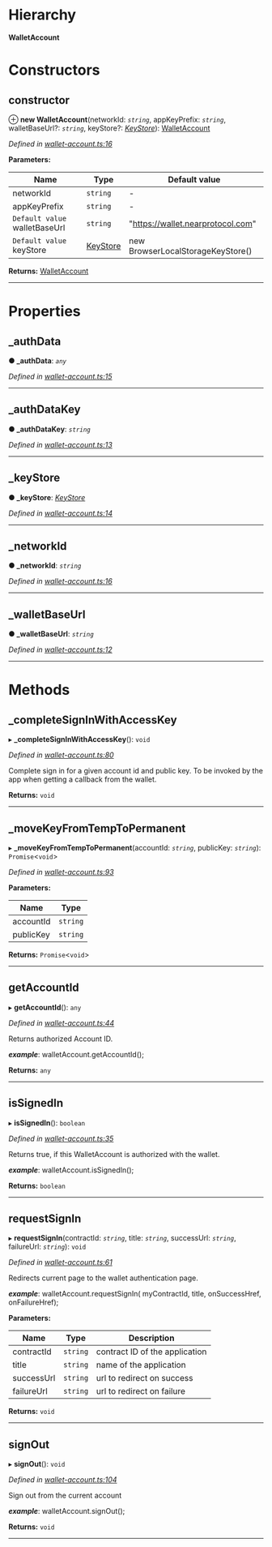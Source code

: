 

# Hierarchy

**WalletAccount**

# Constructors

<a id="constructor"></a>

##  constructor

⊕ **new WalletAccount**(networkId: *`string`*, appKeyPrefix: *`string`*, walletBaseUrl?: *`string`*, keyStore?: *[KeyStore](_key_stores_keystore_.keystore.md)*): [WalletAccount](_wallet_account_.walletaccount.md)

*Defined in [wallet-account.ts:16](https://github.com/nearprotocol/nearlib/blob/56541eb/src.ts/wallet-account.ts#L16)*

**Parameters:**

| Name | Type | Default value |
| ------ | ------ | ------ |
| networkId | `string` | - |
| appKeyPrefix | `string` | - |
| `Default value` walletBaseUrl | `string` | &quot;https://wallet.nearprotocol.com&quot; |
| `Default value` keyStore | [KeyStore](_key_stores_keystore_.keystore.md) |  new BrowserLocalStorageKeyStore() |

**Returns:** [WalletAccount](_wallet_account_.walletaccount.md)

___

# Properties

<a id="_authdata"></a>

##  _authData

**● _authData**: *`any`*

*Defined in [wallet-account.ts:15](https://github.com/nearprotocol/nearlib/blob/56541eb/src.ts/wallet-account.ts#L15)*

___
<a id="_authdatakey"></a>

##  _authDataKey

**● _authDataKey**: *`string`*

*Defined in [wallet-account.ts:13](https://github.com/nearprotocol/nearlib/blob/56541eb/src.ts/wallet-account.ts#L13)*

___
<a id="_keystore"></a>

##  _keyStore

**● _keyStore**: *[KeyStore](_key_stores_keystore_.keystore.md)*

*Defined in [wallet-account.ts:14](https://github.com/nearprotocol/nearlib/blob/56541eb/src.ts/wallet-account.ts#L14)*

___
<a id="_networkid"></a>

##  _networkId

**● _networkId**: *`string`*

*Defined in [wallet-account.ts:16](https://github.com/nearprotocol/nearlib/blob/56541eb/src.ts/wallet-account.ts#L16)*

___
<a id="_walletbaseurl"></a>

##  _walletBaseUrl

**● _walletBaseUrl**: *`string`*

*Defined in [wallet-account.ts:12](https://github.com/nearprotocol/nearlib/blob/56541eb/src.ts/wallet-account.ts#L12)*

___

# Methods

<a id="_completesigninwithaccesskey"></a>

##  _completeSignInWithAccessKey

▸ **_completeSignInWithAccessKey**(): `void`

*Defined in [wallet-account.ts:80](https://github.com/nearprotocol/nearlib/blob/56541eb/src.ts/wallet-account.ts#L80)*

Complete sign in for a given account id and public key. To be invoked by the app when getting a callback from the wallet.

**Returns:** `void`

___
<a id="_movekeyfromtemptopermanent"></a>

##  _moveKeyFromTempToPermanent

▸ **_moveKeyFromTempToPermanent**(accountId: *`string`*, publicKey: *`string`*): `Promise`<`void`>

*Defined in [wallet-account.ts:93](https://github.com/nearprotocol/nearlib/blob/56541eb/src.ts/wallet-account.ts#L93)*

**Parameters:**

| Name | Type |
| ------ | ------ |
| accountId | `string` |
| publicKey | `string` |

**Returns:** `Promise`<`void`>

___
<a id="getaccountid"></a>

##  getAccountId

▸ **getAccountId**(): `any`

*Defined in [wallet-account.ts:44](https://github.com/nearprotocol/nearlib/blob/56541eb/src.ts/wallet-account.ts#L44)*

Returns authorized Account ID.

*__example__*: walletAccount.getAccountId();

**Returns:** `any`

___
<a id="issignedin"></a>

##  isSignedIn

▸ **isSignedIn**(): `boolean`

*Defined in [wallet-account.ts:35](https://github.com/nearprotocol/nearlib/blob/56541eb/src.ts/wallet-account.ts#L35)*

Returns true, if this WalletAccount is authorized with the wallet.

*__example__*: walletAccount.isSignedIn();

**Returns:** `boolean`

___
<a id="requestsignin"></a>

##  requestSignIn

▸ **requestSignIn**(contractId: *`string`*, title: *`string`*, successUrl: *`string`*, failureUrl: *`string`*): `void`

*Defined in [wallet-account.ts:61](https://github.com/nearprotocol/nearlib/blob/56541eb/src.ts/wallet-account.ts#L61)*

Redirects current page to the wallet authentication page.

*__example__*: walletAccount.requestSignIn( myContractId, title, onSuccessHref, onFailureHref);

**Parameters:**

| Name | Type | Description |
| ------ | ------ | ------ |
| contractId | `string` |  contract ID of the application |
| title | `string` |  name of the application |
| successUrl | `string` |  url to redirect on success |
| failureUrl | `string` |  url to redirect on failure |

**Returns:** `void`

___
<a id="signout"></a>

##  signOut

▸ **signOut**(): `void`

*Defined in [wallet-account.ts:104](https://github.com/nearprotocol/nearlib/blob/56541eb/src.ts/wallet-account.ts#L104)*

Sign out from the current account

*__example__*: walletAccount.signOut();

**Returns:** `void`

___

